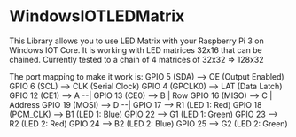 # WindowsIOTLEDMatrix
This Library allows you to use LED Matrix with your Raspberry Pi 3 on Windows IOT Core. It is working with LED matrices 32x16 that can be chained. Currently tested to a chain of 4 matrices of 32x32 => 128x32

The port mapping to make it work is:
GPIO 5 (SDA)       -->  OE (Output Enabled)
GPIO 6 (SCL)       -->  CLK (Serial Clock)
GPIO 4 (GPCLK0)    -->  LAT (Data Latch)
GPIO 12 (CE1)       -->  A  --|
GPIO 13 (CE0)       -->  B    |   Row
GPIO 16 (MISO)      -->  C    | Address
GPIO 19 (MOSI)     -->  D  --|
GPIO 17            -->  R1 (LED 1: Red)
GPIO 18 (PCM_CLK)  -->  B1 (LED 1: Blue)
GPIO 22            -->  G1 (LED 1: Green)
GPIO 23            -->  R2 (LED 2: Red)
GPIO 24            -->  B2 (LED 2: Blue)
GPIO 25            -->  G2 (LED 2: Green)


